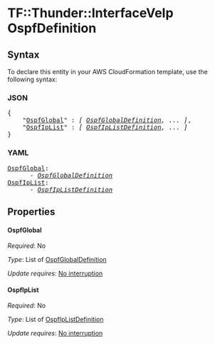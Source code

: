# TF::Thunder::InterfaceVeIp OspfDefinition

## Syntax

To declare this entity in your AWS CloudFormation template, use the following syntax:

### JSON

<pre>
{
    "<a href="#ospfglobal" title="OspfGlobal">OspfGlobal</a>" : <i>[ <a href="ospfglobaldefinition.md">OspfGlobalDefinition</a>, ... ]</i>,
    "<a href="#ospfiplist" title="OspfIpList">OspfIpList</a>" : <i>[ <a href="ospfiplistdefinition.md">OspfIpListDefinition</a>, ... ]</i>
}
</pre>

### YAML

<pre>
<a href="#ospfglobal" title="OspfGlobal">OspfGlobal</a>: <i>
      - <a href="ospfglobaldefinition.md">OspfGlobalDefinition</a></i>
<a href="#ospfiplist" title="OspfIpList">OspfIpList</a>: <i>
      - <a href="ospfiplistdefinition.md">OspfIpListDefinition</a></i>
</pre>

## Properties

#### OspfGlobal

_Required_: No

_Type_: List of <a href="ospfglobaldefinition.md">OspfGlobalDefinition</a>

_Update requires_: [No interruption](https://docs.aws.amazon.com/AWSCloudFormation/latest/UserGuide/using-cfn-updating-stacks-update-behaviors.html#update-no-interrupt)

#### OspfIpList

_Required_: No

_Type_: List of <a href="ospfiplistdefinition.md">OspfIpListDefinition</a>

_Update requires_: [No interruption](https://docs.aws.amazon.com/AWSCloudFormation/latest/UserGuide/using-cfn-updating-stacks-update-behaviors.html#update-no-interrupt)


